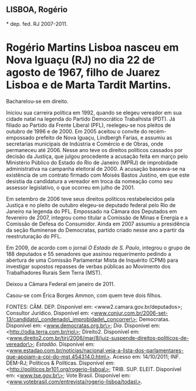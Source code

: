 LISBOA, Rogério
---------------

\* dep. fed. RJ 2007-2011.

Rogério Martins Lisboa nasceu em Nova Iguaçu (RJ) no dia 22 de agosto de 1967, filho de Juarez Lisboa e de Marta Tardit Martins.
================================================================================================================================

Bacharelou-se em direito.

Iniciou sua carreira política em 1992, quando se elegeu vereador em sua
cidade natal na legenda do Partido Democrático Trabalhista (PDT). Já
filiado ao Partido da Frente Liberal (PFL), reelegeu-se nos pleitos de
outubro de 1996 e de 2000. Em 2005 aceitou o convite do recém-empossado
prefeito de Nova Iguaçu, Lindbergh Farias, e assumiu as secretarias
municipais de Indústria e Comércio e de Obras, onde permaneceu até 2006.
Nesse ano teve os direitos políticos cassados por decisão da Justiça,
que julgou procedente a acusação feita em março pelo Ministério Público
do Estado do Rio de Janeiro (MPRJ) de improbidade administrativa na
campanha eleitoral de 2000. A acusação baseava-se na existência de um
contrato firmado com Moisés Bastos Justino, em que este desistia da
candidatura a vereador em troca da nomeação como seu assessor
legislativo, o que ocorreu em julho de 2001.

Em setembro de 2006 teve seus direitos políticos restabelecidos pela
Justiça e no pleito de outubro elegeu-se deputado federal pelo Rio de
Janeiro na legenda do PFL. Empossado na Câmara dos Deputados em
fevereiro de 2007, integrou como titular a Comissão de Minas e Energia e
a Comissão de Defesa do Consumidor. Ainda em 2007 assumiu a presidência
da seção fluminense do Democratas, partido criado nesse ano a partir da
reestruturação do PFL.

Em 2009, de acordo com o jornal *O Estado de S. Paulo*, integrou o grupo
de 188 deputados e 55 senadores que assinou requerimento pedindo a
abertura de uma Comissão Parlamentar Mista de Inquérito (CPMI) para
investigar supostos repasses de verbas públicas ao Movimento dos
Trabalhadores Rurais Sem Terra (MST).

Deixou a Câmara Federal em janeiro de 2011.

Casou-se com Érica Borges Ammon, com quem teve dois filhos.

FONTES: CÂM. DEP. Disponível em: \<www2.camara.gov.br/deputados\>;
Consultor Jurídico. Disponível em:
\<www.conjur.com.br/2006-set-13/candidato\_condenado\_improbidade\_concorrer\>;
Democratas. Disponível em: \<www.democratas.org.br\>; *Dia*. Disponível
em: \<http://odia.terra.com.br/rio\>; Direito2. Disponível em:
\<www.direito2.com.br/tjrj/2006/mar/8/juiz-suspende-direitos-politicos-de-vereador\>;
*Estadão*. Disponível em:
\<www.estadao.com.br/noticias/nacional,veja-a-lista-dos-parlamentares-que-apoiam-a-cpi-do-mst,454314,0.htm\>.
Acesso em: 14/10/2011; INF. DEM-RJ; Políticos & Políticas. Disponível
em: \<http://politicos.br101.org/rogerio-lisboa\>; TRIB. SUP. ELEIT.
Disponível em: \<www.tse.gov.br\>; Vote Brasil. Disponível em:
\<www.votebrasil.com/entrevista/rogerio-lisboa/todas\>.
